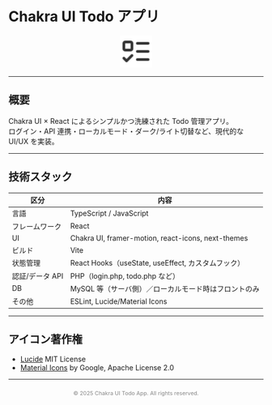 # Chakra UI Todo アプリ

<div align="center">
  <img src="public/list-todo.svg" alt="Todo App Icon" width="64" style="opacity:0.8;" />
</div>

---

## 概要

Chakra UI × React によるシンプルかつ洗練された Todo 管理アプリ。<br>
ログイン・API 連携・ローカルモード・ダーク/ライト切替など、現代的な UI/UX を実装。

---

## 技術スタック

| 区分            | 内容                                                 |
| --------------- | ---------------------------------------------------- |
| 言語            | TypeScript / JavaScript                              |
| フレームワーク  | React                                                |
| UI              | Chakra UI, framer-motion, react-icons, next-themes   |
| ビルド          | Vite                                                 |
| 状態管理        | React Hooks（useState, useEffect, カスタムフック）   |
| 認証/データ API | PHP（login.php, todo.php など）                      |
| DB              | MySQL 等（サーバ側）／ローカルモード時はフロントのみ |
| その他          | ESLint, Lucide/Material Icons                        |

---

## アイコン著作権

- [Lucide](https://lucide.dev) MIT License
- [Material Icons](https://fonts.google.com/icons) by Google, Apache License 2.0

---

<div align="center" style="color:#888; font-size:13px;">
  <sub>© 2025 Chakra UI Todo App. All rights reserved.</sub>
</div>
